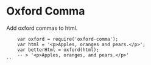 # Oxford Comma

Add oxford commas to html.

```
    var oxford = require('oxford-comma');
    var html = '<p>Apples, oranges and pears.</p>';
    var betterHtml = oxford(html);
    -- > '<p>Apples, oranges, and pears.</p>'
``

